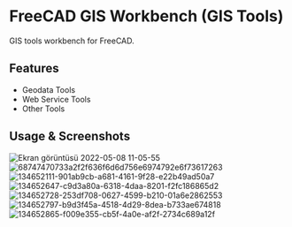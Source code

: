 # FreeCAD GIS Workbench (GIS Tools)

GIS tools workbench for FreeCAD.

## Features

* Geodata Tools
* Web Service Tools
* Other Tools

## Usage & Screenshots

![Ekran görüntüsü 2022-05-08 11-05-55](https://user-images.githubusercontent.com/3831435/168469166-a7a9ad5f-aadb-4541-9ac3-1fee2bac31b7.png)
![68747470733a2f2f636f6d6d756e6974792e6f73617263](https://user-images.githubusercontent.com/3831435/168469203-366b8a44-bfa7-45d1-a41f-b12bff5da0f1.png)
![134652111-901ab9cb-a681-4161-9f28-e22b49ad50a7](https://user-images.githubusercontent.com/3831435/168469086-e04d4b0d-77e2-4d43-afaf-dcc4c59551ae.png)
![134652647-c9d3a80a-6318-4daa-8201-f2fc186865d2](https://user-images.githubusercontent.com/3831435/168469039-b8140c14-468d-470a-bd59-341e0ed9cc0c.gif)
![134652728-253df708-0627-4599-b210-01a6e2862553](https://user-images.githubusercontent.com/3831435/168469052-f6df12ba-daef-4cef-9010-911eea21b0c1.gif)
![134652797-b9d3f45a-4518-4d29-8dea-b733ae674818](https://user-images.githubusercontent.com/3831435/168469064-7c3666a8-0b05-4b05-a7cb-10843c2705f4.gif)
![134652865-f009e355-cb5f-4a0e-af2f-2734c689a12f](https://user-images.githubusercontent.com/3831435/168469074-66a251a3-fbfd-4b9a-94e0-fb21311181c7.gif)
